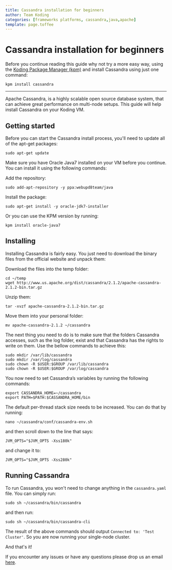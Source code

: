 ```yaml
---
title: Cassandra installation for beginners
author: Team Koding
categories: [frameworks platforms, cassandra,java,apache]
template: page.toffee
---
```


# Cassandra installation for beginners

Before you continue reading this guide why not try a more easy way, using the [Koding Package Manager (kpm)](http://learn.koding.com/guides/getting-started-kpm/) and install Cassandra using just one command:

```
kpm install cassandra
```

***

Apache Cassandra, is a highly scalable open source database system, that can achieve great performance on multi-node setups. This guide will help install Cassandra on your Koding VM.

## Getting started

Before you can start the Cassandra install process, you'll need to update all of the apt-get packages:

```
sudo apt-get update
```

Make sure you have Oracle Java7 installed on your VM before you continue. You can install it using the following commands:

Add the repository:

```
sudo add-apt-repository -y ppa:webupd8team/java
```

Install the package:

```
sudo apt-get install -y oracle-jdk7-installer
```

Or you can use the KPM version by running:

```
kpm install oracle-java7
```

## Installing

Installing Cassandra is fairly easy. You just need to download the binary files from the official website and unpack them:

Download the files into the temp folder:

```
cd ~/temp
wget http://www.us.apache.org/dist/cassandra/2.1.2/apache-cassandra-2.1.2-bin.tar.gz
```

Unzip them:

```
tar -xvzf apache-cassandra-2.1.2-bin.tar.gz
```

Move them into your personal folder:

```
mv apache-cassandra-2.1.2 ~/cassandra
```

The next thing you need to do is to make sure that the folders Cassandra accesses, such as the log folder, exist and that Cassandra has the rights to write on them. Use the bellow commands to achieve this:

```
sudo mkdir /var/lib/cassandra
sudo mkdir /var/log/cassandra
sudo chown -R $USER:$GROUP /var/lib/cassandra
sudo chown -R $USER:$GROUP /var/log/cassandra
```

You now need to set Cassandra’s variables by running the following commands:

```
export CASSANDRA_HOME=~/cassandra
export PATH=$PATH:$CASSANDRA_HOME/bin
```

The default per-thread stack size needs to be increased. You can do that by running:

```
nano ~/cassandra/conf/cassandra-env.sh
```

and then scroll down to the line that says:

```
JVM_OPTS="$JVM_OPTS -Xss180k"
```

and change it to:

```
JVM_OPTS="$JVM_OPTS -Xss280k"
```

## Running Cassandra

To run Cassandra, you won't need to change anything in the `cassandra.yaml` file. You can simply run:

```
sudo sh ~/cassandra/bin/cassandra
```

and then run:

```
sudo sh ~/cassandra/bin/cassandra-cli
```

The result of the above commands should output `Connected to: 'Test Cluster'`. So you are now running your single-node cluster.

And that's it!

If you encounter any issues or have any questions please drop us an email [here](mailto:support@koding.com).
